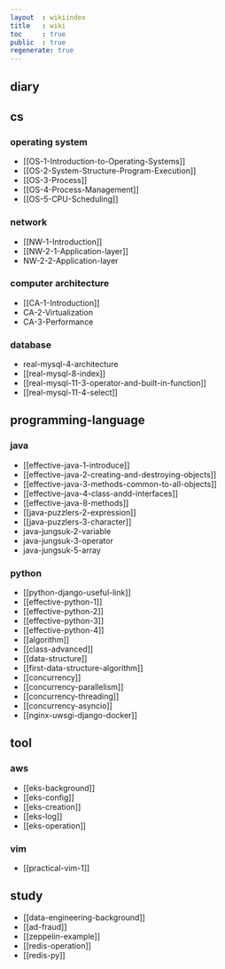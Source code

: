 ```yaml
---
layout  : wikiindex
title   : wiki
toc     : true
public  : true
regenerate: true
---
```


## diary

## cs

### operating system

* [[OS-1-Introduction-to-Operating-Systems]]
* [[OS-2-System-Structure-Program-Execution]]
* [[OS-3-Process]]
* [[OS-4-Process-Management]]
* [[OS-5-CPU-Scheduling]]

### network

* [[NW-1-Introduction]]
* [[NW-2-1-Application-layer]]
* NW-2-2-Application-layer

### computer architecture

* [[CA-1-Introduction]]
* CA-2-Virtualization
* CA-3-Performance

### database

* real-mysql-4-architecture
* [[real-mysql-8-index]]
* [[real-mysql-11-3-operator-and-built-in-function]]
* [[real-mysql-11-4-select]]

## programming-language

### java

* [[effective-java-1-introduce]]
* [[effective-java-2-creating-and-destroying-objects]]
* [[effective-java-3-methods-common-to-all-objects]]
* [[effective-java-4-class-andd-interfaces]]
* [[effective-java-8-methods]]
* [[java-puzzlers-2-expression]]
* [[java-puzzlers-3-character]]
* java-jungsuk-2-variable
* java-jungsuk-3-operator
* java-jungsuk-5-array

### python

* [[python-django-useful-link]]
* [[effective-python-1]]
* [[effective-python-2]]
* [[effective-python-3]]
* [[effective-python-4]]
* [[algorithm]]
* [[class-advanced]]
* [[data-structure]] 
* [[first-data-structure-algorithm]]
* [[concurrency]]
* [[concurrency-parallelism]]
* [[concurrency-threading]]
* [[concurrency-asyncio]]
* [[nginx-uwsgi-django-docker]]

## tool

### aws

* [[eks-background]]
* [[eks-config]]
* [[eks-creation]]
* [[eks-log]]
* [[eks-operation]] 

### vim

* [[practical-vim-1]]

## study

* [[data-engineering-background]]
* [[ad-fraud]]
* [[zeppelin-example]]
* [[redis-operation]]
* [[redis-py]]

